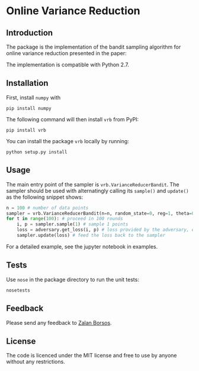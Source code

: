 Online Variance Reduction
===

Introduction
---

The package is the implementation of the bandit sampling algorithm for online variance reduction presented in the paper:

The implementation is compatible with Python 2.7.

Installation
---
First, install `numpy` with 
```
pip install numpy
```

The following command will then install `vrb` from PyPI:
```
pip install vrb
```

You can install the package `vrb` locally by running:
```
python setup.py install
```

Usage
---

The main entry point of the sampler is `vrb.VarianceReducerBandit`. The sampler should be used with alternatingly calling its `sample()` and `update()` as the following snippet shows:
```python
n = 100 # number of data points
sampler = vrb.VarianceReducerBandit(n=n, random_state=0, reg=1, theta=0.1)
for t in range(100): # proceed in 100 rounds
    i, p = sampler.sample(1) # sample 1 points
    loss = adversary.get_loss(i, p) # loss provided by the adversary, e.g. norm of the gradient in SGD
    sampler.update(loss) # feed the loss back to the sampler 
```  
For a detailed example, see the jupyter notebook in examples.

Tests
---
Use `nose` in the package directory to run the unit tests:
```
nosetests
```

Feedback
---
Please send any feedback to [Zalan Borsos](https://las.inf.ethz.ch/people/zalan-borsos).

License
---
The code is licenced under the MIT license and free to use by anyone without any restrictions.
